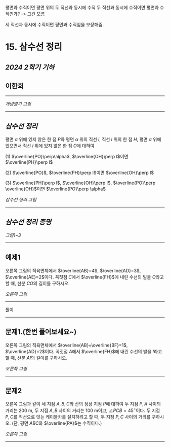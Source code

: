 평면과 수직이면 평면 위의 두 직선과 동시에 수직
두 직선과 동시에 수직이면 평면과 수직인가? -> 그건 모름

세 직선과 동시에 수직이면 평면과 수직임을 보장해줌.

# 15. 삼수선 정리

## *2024 2학기 기하*

## **이한희**

---

*개념열기 그림*

---

## *삼수선 정리*

평면 $\alpha$ 위에 있지 않은 한 점 $P$와 평면 $\alpha$ 위의 직선 $l$, 직선 $l$ 위의 한 점 $H$, 평면 $\alpha$ 위에 있으면서 직선 $l$ 위에 있지 않은 한 점 $O$에 대하여

(1) $\overline{PO}\perp\alpha$, $\overline{OH}\perp l$이면 $\overline{PH}\perp l$

(2) $\overline{PO}$, $\overline{PH}\perp l$이면 $\overline{OH}\perp l$

(3) $\overline{PH}\perp l$, $\overline{OH}\perp l$, $\overline{PO}\perp \overline{OH}$이면 $\overline{PO}\perp \alpha$

*삼수선 정리 그림*

---

## *삼수선 정리 증명*

*그림1~3*

---

## 예제1

오른쪽 그림의 직육면체에서 $\overline{AB}=4$, $\overline{AD}=3$, $\overline{AE}=2$이다. 꼭짓점 $C$에서 $\overline{FH}$에 내린 수선의 발을 $O$라고 할 때, 선분 $CO$의 길이를 구하시오.

*오른쪽 그림*

---

풀이

---

## 문제1.(한번 풀어보세요~)

오른쪽 그림의 직육면체에서 $\overline{AB}=\overline{BF}=1$, $\overline{AD}=2$이다. 꼭짓점 $A$에서 $\overline{FH}$에 내린 수선의 발을 $I$라고 할 때, 선분 $AI$의 길이를 구하시오.

*오른쪽 그림*

---

## 문제2

오른쪽 그림과 같이 세 지점 $A, B, C$와 산의 정상 지점 $P$에 대하여 두 지점 $P, A$ 사이의 거리는 200 m, 두 지점 $A, B$ 사이의 거리는 100 m이고, $\angle PCB=45^\circ$이다. 두 지점 $P, C$를 직선으로 잇는 케이블카를 설치하려고 할 때, 두 지점 $P, C$ 사이의 거리를 구하시오. (단, 평면 $ABC$와 $\overline{PA}$는 수직이다.)

*오른쪽 그림*

---

